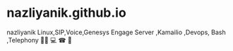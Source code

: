 # nazliyanik.github.io
nazliyanik
Linux,SIP,Voice,Genesys Engage Server ,Kamailio ,Devops, Bash ,Telephony
👩‍💼 💻 ☎ 🐋
